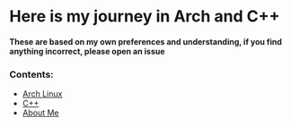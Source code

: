 # Here is my journey in Arch and C++

#### These are based on my own preferences and understanding, if you find anything incorrect, please open an issue

### Contents:
 - [Arch Linux](https://epixinvites.github.io/arch.html)
 - [C++](https://github.com/epixinvites/cppPractice) 
 - [About Me](https://github.com/epixinvites/about.html)
